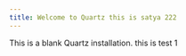 ```yaml
---
title: Welcome to Quartz this is satya 222
---
```


This is a blank Quartz installation.
this is test 1

<!-- See the [documentation](https://quartz.jzhao.xyz) for how to get started. -->



